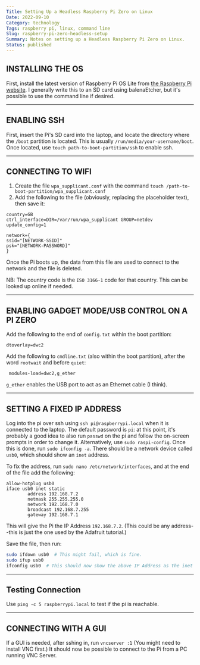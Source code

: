 ```yaml
---
Title: Setting Up a Headless Raspberry Pi Zero on Linux
Date: 2022-09-10
Category: technology
Tags: raspberry pi, linux, command line
Slug: raspberry-pi-zero-headless-setup
Summary: Notes on setting up a Headless Raspberry Pi Zero on Linux.
Status: published
---
```


## INSTALLING THE OS

First, install the latest version of Raspberry Pi OS Lite from [the Raspberry Pi website](https://www.raspberrypi.com/software/operating-systems/#raspberry-pi-os-32-bit). I generally write this to an SD card using balenaEtcher, but it's possible to use the command line if desired.

---

## ENABLING SSH

First, insert the Pi's SD card into the laptop, and locate the directory where the `/boot` partition is located. This is usually `/run/media/your-username/boot`. Once located, use `touch path-to-boot-partition/ssh` to enable ssh.

---

## CONNECTING TO WIFI

1. Create the file `wpa_supplicant.conf` with the command `touch /path-to-boot-partition/wpa_supplicant.conf`
1. Add the following to the file (obviously, replacing the placeholder text), then save it:

```text
country=GB
ctrl_interface=DIR=/var/run/wpa_supplicant GROUP=netdev
update_config=1

network={
ssid="[NETWORK-SSID]"
psk="[NETWORK-PASSWORD]"
}
```

Once the Pi boots up, the data from this file are used to connect to the network and the file is deleted.

NB: The country code is the `ISO 3166-1` code for that country. This can be looked up online if needed.

---

## ENABLING GADGET MODE/USB CONTROL ON A PI ZERO

Add the following to the end of `config.txt` within the boot partition:

`dtoverlay=dwc2`

Add the following to `cmdline.txt` (also within the boot partition), after the word `rootwait` and before `quiet`:

` modules-load=dwc2,g_ether`

`g_ether` enables the USB port to act as an Ethernet cable (I think).

---

## SETTING A FIXED IP ADDRESS

Log into the pi over ssh using `ssh pi@raspberrypi.local` when it is connected to the laptop. The default password is `pi`: at this point, it's probably a good idea to also run `passwd` on the pi and follow the on-screen prompts in order to change it. Alternatively, use `sudo raspi-config`. Once this is done, run `sudo ifconfig -a`. There should be a network device called `usb0`, which should show an `inet` address.

To fix the address, run `sudo nano /etc/network/interfaces`, and at the end of the file add the following:

```
allow-hotplug usb0
iface usb0 inet static
        address 192.168.7.2
        netmask 255.255.255.0
        network 192.168.7.0
        broadcast 192.168.7.255
        gateway 192.168.7.1
```

This will give the Pi the IP Address `192.168.7.2`. (This could be any address--this is just the one used by the Adafruit tutorial.)

Save the file, then run:

```bash
sudo ifdown usb0  # This might fail, which is fine.
sudo ifup usb0
ifconfig usb0  # This should now show the above IP Address as the inet address.
```

---

## Testing Connection

Use `ping -c 5 raspberrypi.local` to test if the pi is reachable.

---

## CONNECTING WITH A GUI

If a GUI is needed, after sshing in, run `vncserver :1` (You might need to install VNC first.) It should now be possible to connect to the Pi from a PC running VNC Server.
